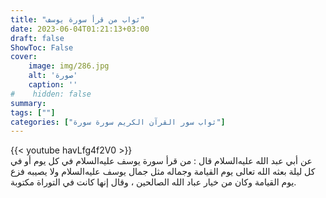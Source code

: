 ```yaml
---
title: "ثواب من قرأ سورة يوسف"
date: 2023-06-04T01:21:13+03:00
draft: false
ShowToc: False
cover:
    image: img/286.jpg
    alt: 'صورة'
    caption: ''
#    hidden: false
summary: 
tags: [""]
categories: ["ثواب سور القرآن الكريم سورة سورة"]
---
```

{{< youtube havLfg4f2V0 >}} 
<br>
عن أبي عبد الله عليه‌السلام
قال : من قرأ سورة يوسف عليه‌السلام في كل يوم أو في كل ليلة بعثه الله تعالى
يوم القيامة وجماله مثل جمال يوسف عليه‌السلام ولا يصيبه فزع يوم القيامة
وكان من خيار عباد الله الصالحين ، وقال إنها كانت في التوراة مكتوبة.

